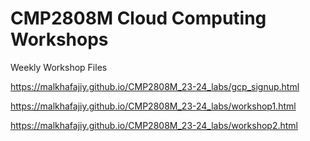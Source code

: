 # CMP2808M Cloud Computing Workshops
Weekly Workshop Files

https://malkhafajiy.github.io/CMP2808M_23-24_labs/gcp_signup.html

https://malkhafajiy.github.io/CMP2808M_23-24_labs/workshop1.html

https://malkhafajiy.github.io/CMP2808M_23-24_labs/workshop2.html
